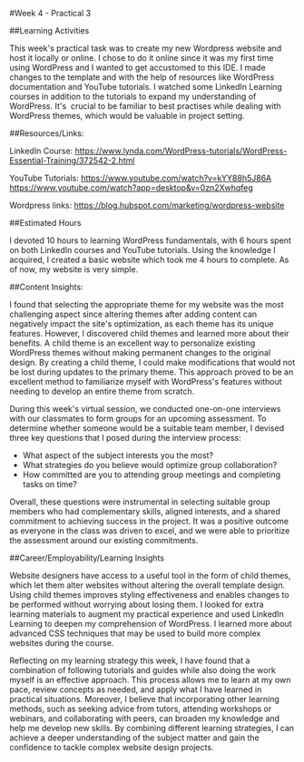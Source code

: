 #Week 4 - Practical 3

##Learning Activities

This week's practical task was to create my new Wordpress website and host it locally or online. I chose to do it online since it was my first time using WordPress and I wanted to get accustomed to this IDE. I made changes to the template and with the help of resources like WordPress documentation and YouTube tutorials. I watched some LinkedIn Learning courses in addition to the tutorials to expand my understanding of WordPress. It's  crucial to be familiar to best practises while dealing with WordPress themes, which would be valuable in project setting. 

##Resources/Links:

LinkedIn Course:
https://www.lynda.com/WordPress-tutorials/WordPress-Essential-Training/372542-2.html 

YouTube Tutorials:
https://www.youtube.com/watch?v=kYY88h5J86A
https://www.youtube.com/watch?app=desktop&v=0zn2Xwhqfeg

Wordpress links:
https://blog.hubspot.com/marketing/wordpress-website

##Estimated Hours

I devoted 10 hours to learning WordPress fundamentals, with 6 hours spent on both LinkedIn courses and YouTube tutorials. Using the knowledge I acquired, I created a basic website which took me 4 hours to complete. As of now, my website is very simple.

##Content Insights:

I found that selecting the appropriate theme for my website was the most challenging aspect since altering themes after adding content can negatively impact the site's optimization, as each theme has its unique features. However, I discovered child themes and learned more about their benefits. A child theme is an excellent way to personalize existing WordPress themes without making permanent changes to the original design. By creating a child theme, I could make modifications that would not be lost during updates to the primary theme. This approach proved to be an excellent method to familiarize myself with WordPress's features without needing to develop an entire theme from scratch.

During this week's virtual session, we conducted one-on-one interviews with our classmates to form groups for an upcoming assessment. To determine whether someone would be a suitable team member, I devised three key questions that I posed during the interview process:

- What aspect of the subject interests you the most?
- What strategies do you believe would optimize group collaboration?
- How committed are you to attending group meetings and completing tasks on time?

Overall, these questions were instrumental in selecting suitable group members who had complementary skills, aligned interests, and a shared commitment to achieving success in the project. It was a positive outcome as everyone in the class was driven to excel, and we were able to prioritize the assessment around our existing commitments.

##Career/Employability/Learning Insights

Website designers have access to a useful tool in the form of child themes, which let them alter websites without altering the overall template design. Using child themes improves styling effectiveness and enables changes to be performed without worrying about losing them. I looked for extra learning materials to augment my practical experience and used LinkedIn Learning to deepen my comprehension of WordPress. I learned more about advanced CSS techniques that may be used to build more complex websites during the course.

Reflecting on my learning strategy this week, I have found that a combination of following tutorials and guides while also doing the work myself is an effective approach. This process allows me to learn at my own pace, review concepts as needed, and apply what I have learned in practical situations. Moreover, I believe that incorporating other learning methods, such as seeking advice from tutors, attending workshops or webinars, and collaborating with peers, can broaden my knowledge and help me develop new skills. By combining different learning strategies, I can achieve a deeper understanding of the subject matter and gain the confidence to tackle complex website design projects.
